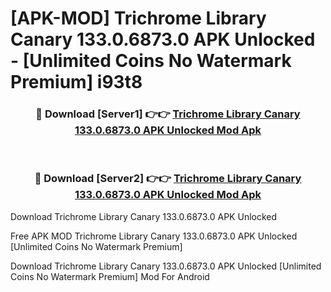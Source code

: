 # [APK-MOD] Trichrome Library Canary 133.0.6873.0 APK Unlocked - [Unlimited Coins No Watermark Premium] i93t8



<div align="center">
<h3>🔴 Download [Server1] 👉👉 <a href="https://momento.my/?title=Trichrome_Library_Canary_133.0.6873.0_APK_Unlocked">Trichrome Library Canary 133.0.6873.0 APK Unlocked Mod Apk</a></h3><br>

<h3>🔴 Download [Server2] 👉👉 <a href="https://momento.my/?title=Trichrome_Library_Canary_133.0.6873.0_APK_Unlocked">Trichrome Library Canary 133.0.6873.0 APK Unlocked Mod Apk</a></h3>
</div>



Download Trichrome Library Canary 133.0.6873.0 APK Unlocked 

Free APK MOD Trichrome Library Canary 133.0.6873.0 APK Unlocked [Unlimited Coins No Watermark Premium]

Download Trichrome Library Canary 133.0.6873.0 APK Unlocked [Unlimited Coins No Watermark Premium] Mod For Android
